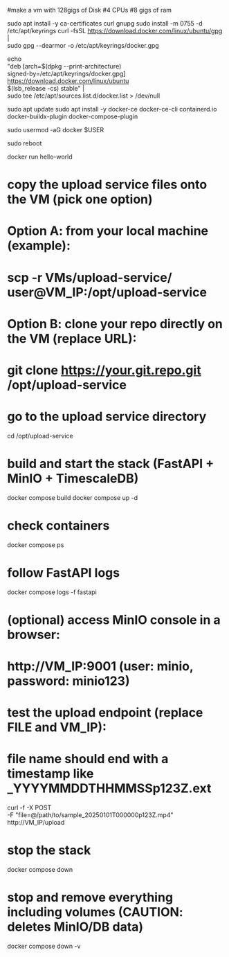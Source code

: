 #make a vm with 128gigs of Disk
#4 CPUs
#8 gigs of ram

sudo apt install -y ca-certificates curl gnupg
sudo install -m 0755 -d /etc/apt/keyrings
curl -fsSL https://download.docker.com/linux/ubuntu/gpg | \
sudo gpg --dearmor -o /etc/apt/keyrings/docker.gpg

echo \
"deb [arch=$(dpkg --print-architecture) \
signed-by=/etc/apt/keyrings/docker.gpg] \
https://download.docker.com/linux/ubuntu \
$(lsb_release -cs) stable" | \
sudo tee /etc/apt/sources.list.d/docker.list > /dev/null


sudo apt update
sudo apt install -y docker-ce docker-ce-cli containerd.io docker-buildx-plugin docker-compose-plugin

sudo usermod -aG docker $USER

sudo reboot

docker run hello-world





# copy the upload service files onto the VM (pick one option)
# Option A: from your local machine (example):
# scp -r VMs/upload-service/ user@VM_IP:/opt/upload-service
# Option B: clone your repo directly on the VM (replace URL):
# git clone https://your.git.repo.git /opt/upload-service

# go to the upload service directory
cd /opt/upload-service

# build and start the stack (FastAPI + MinIO + TimescaleDB)
docker compose build
docker compose up -d

# check containers
docker compose ps

# follow FastAPI logs
docker compose logs -f fastapi

# (optional) access MinIO console in a browser:
# http://VM_IP:9001  (user: minio, password: minio123)

# test the upload endpoint (replace FILE and VM_IP):
# file name should end with a timestamp like _YYYYMMDDTHHMMSSp123Z.ext
curl -f -X POST \
  -F "file=@/path/to/sample_20250101T000000p123Z.mp4" \
  http://VM_IP/upload

# stop the stack
docker compose down

# stop and remove everything including volumes (CAUTION: deletes MinIO/DB data)
docker compose down -v
